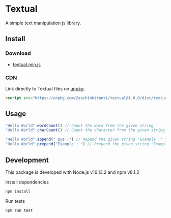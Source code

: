 # Textual

A simple text manipulation js library.

## Install

### Download

- [textual.min.js](https://unpkg.com/@sachinkiranti/textual@1.0.0/dist/textual.min.js)

### CDN

Link directly to Textual files on [unpkg](https://unpkg.com).


``` html
<script src="https://unpkg.com/@sachinkiranti/textual@1.0.0/dist/textual.min.js"></script>
```

## Usage

```js
"Hello World".wordCount() // Count the word from the given string
"Hello World".charCount() // Count the character from the given string

"Hello World".append(" Bye !") // Append the given string "Example :" to the string i.e. 'Hello World Bye !'
"Hello World".prepend("Example : ") // Prepend the given string "Example :" to the string i.e. 'Example : Hello World'
```

## Development

This package is developed with Node.js v16.13.2 and npm v8.1.2

Install dependencies

``` sh
npm install
```

Run tests

``` sh
npm run test
```